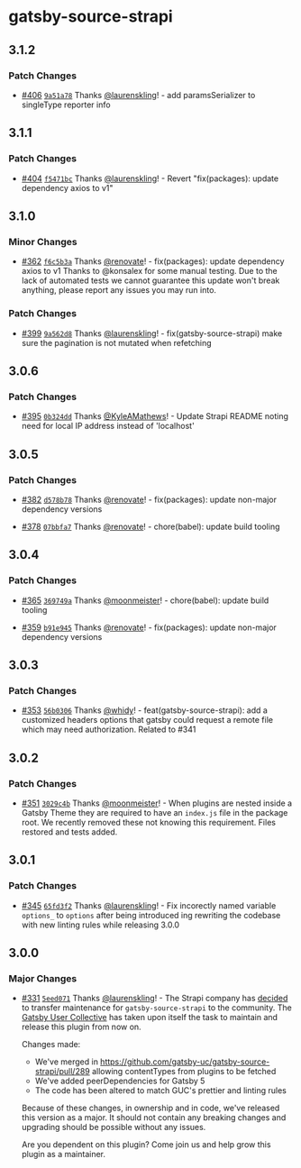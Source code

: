 # gatsby-source-strapi

## 3.1.2

### Patch Changes

- [#406](https://github.com/gatsby-uc/plugins/pull/406) [`9a51a78`](https://github.com/gatsby-uc/plugins/commit/9a51a7825caebeb6c9af0a34ffb46aa19d9aa003) Thanks [@laurenskling](https://github.com/laurenskling)! - add paramsSerializer to singleType reporter info

## 3.1.1

### Patch Changes

- [#404](https://github.com/gatsby-uc/plugins/pull/404) [`f5471bc`](https://github.com/gatsby-uc/plugins/commit/f5471bcaaade77037561d8e6288e0ce038cf1700) Thanks [@laurenskling](https://github.com/laurenskling)! - Revert "fix(packages): update dependency axios to v1"

## 3.1.0

### Minor Changes

- [#362](https://github.com/gatsby-uc/plugins/pull/362) [`f6c5b3a`](https://github.com/gatsby-uc/plugins/commit/f6c5b3a0d91b7817115a0794ade2685e0a43467e) Thanks [@renovate](https://github.com/apps/renovate)! - fix(packages): update dependency axios to v1
  Thanks to @konsalex for some manual testing. Due to the lack of automated tests we cannot guarantee this update won't break anything, please report any issues you may run into.

### Patch Changes

- [#399](https://github.com/gatsby-uc/plugins/pull/399) [`9a562d8`](https://github.com/gatsby-uc/plugins/commit/9a562d82db14048c698d2f0a009fe76ec48320a7) Thanks [@laurenskling](https://github.com/laurenskling)! - fix(gatsby-source-strapi) make sure the pagination is not mutated when refetching

## 3.0.6

### Patch Changes

- [#395](https://github.com/gatsby-uc/plugins/pull/395) [`0b324dd`](https://github.com/gatsby-uc/plugins/commit/0b324dd7c5391457043974e257d9cf837810f8aa) Thanks [@KyleAMathews](https://github.com/KyleAMathews)! - Update Strapi README noting need for local IP address instead of 'localhost'

## 3.0.5

### Patch Changes

- [#382](https://github.com/gatsby-uc/plugins/pull/382) [`d578b78`](https://github.com/gatsby-uc/plugins/commit/d578b7896f804716a4c2222385c19be11c27bdf4) Thanks [@renovate](https://github.com/apps/renovate)! - fix(packages): update non-major dependency versions

- [#378](https://github.com/gatsby-uc/plugins/pull/378) [`07bbfa7`](https://github.com/gatsby-uc/plugins/commit/07bbfa7c434b8543a7d15c5f2e87ac48705aa593) Thanks [@renovate](https://github.com/apps/renovate)! - chore(babel): update build tooling

## 3.0.4

### Patch Changes

- [#365](https://github.com/gatsby-uc/plugins/pull/365) [`369749a`](https://github.com/gatsby-uc/plugins/commit/369749a50931bc073ba25815dc6d1e6561de28de) Thanks [@moonmeister](https://github.com/moonmeister)! - chore(babel): update build tooling

- [#359](https://github.com/gatsby-uc/plugins/pull/359) [`b91e945`](https://github.com/gatsby-uc/plugins/commit/b91e945ebb0a25249f8432fa682bd771407c3b04) Thanks [@renovate](https://github.com/apps/renovate)! - fix(packages): update non-major dependency versions

## 3.0.3

### Patch Changes

- [#353](https://github.com/gatsby-uc/plugins/pull/353) [`56b0306`](https://github.com/gatsby-uc/plugins/commit/56b0306e48b265d29f4fb665727a002c79bc34b0) Thanks [@whidy](https://github.com/whidy)! - feat(gatsby-source-strapi): add a customized headers options that gatsby could request a remote file which may need authorization. Related to #341

## 3.0.2

### Patch Changes

- [#351](https://github.com/gatsby-uc/plugins/pull/351) [`3029c4b`](https://github.com/gatsby-uc/plugins/commit/3029c4bd65bbc5bc5203c19bd93c392934518136) Thanks [@moonmeister](https://github.com/moonmeister)! - When plugins are nested inside a Gatsby Theme they are required to have an `index.js` file in the package root. We recently removed these not knowing this requirement. Files restored and tests added.

## 3.0.1

### Patch Changes

- [#345](https://github.com/gatsby-uc/plugins/pull/345) [`65fd3f2`](https://github.com/gatsby-uc/plugins/commit/65fd3f28db83a8db0070eb8b041b212a28f5e46b) Thanks [@laurenskling](https://github.com/laurenskling)! - Fix incorectly named variable `options_` to `options` after being introduced ing rewriting the codebase with new linting rules while releasing 3.0.0

## 3.0.0

### Major Changes

- [#331](https://github.com/gatsby-uc/plugins/pull/331) [`5eed071`](https://github.com/gatsby-uc/plugins/commit/5eed0719437c457c3ab54ee1f261d3d62cd6beae) Thanks [@laurenskling](https://github.com/laurenskling)! - The Strapi company has [decided](https://github.com/gatsby-uc/gatsby-source-strapi/issues/352#issuecomment-1349139258) to transfer maintenance for `gatsby-source-strapi` to the community. The [Gatsby User Collective](https://github.com/gatsby-uc/plugins) has taken upon itself the task to maintain and release this plugin from now on.

  Changes made:

  - We've merged in https://github.com/gatsby-uc/gatsby-source-strapi/pull/289 allowing contentTypes from plugins to be fetched
  - We've added peerDependencies for Gatsby 5
  - The code has been altered to match GUC's prettier and linting rules

  Because of these changes, in ownership and in code, we've released this version as a major. It should not contain any breaking changes and upgrading should be possible without any issues.

  Are you dependent on this plugin? Come join us and help grow this plugin as a maintainer.
